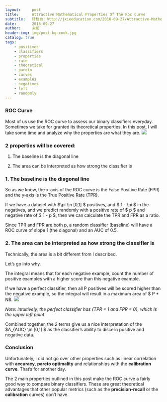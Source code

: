 ```yaml
---
layout:     post
title:      Attractive Mathematical Properties Of The Roc Curve
subtitle:   转载自：http://jxieeducation.com/2016-09-27/Attractive-Mathematical-Properties-Of-The-ROC-Curve/
date:       2016-09-27
author:     未知
header-img: img/post-bg-cook.jpg
catalog: true
tags:
    - positives
    - classifiers
    - properties
    - rate
    - theoretical
    - pareto
    - curves
    - examples
    - negatives
    - left
    - randomly
---
```


### ROC Curve

Most of us use the ROC curve to assess our binary classifiers everyday. Sometimes we take for granted its theoretical properties. In this post, I will take some time and analyze why the properties are what they are.
![](https://www.unc.edu/courses/2006spring/ecol/145/001/images/lectures/lecture37/fig4.png)


### 2 properties will be covered:

1. The baseline is the diagonal line

1. The area can be interpreted as how strong the classifier is


### 1. The baseline is the diagonal line

So as we know, the x-axis of the ROC curve is the False Positive Rate (FPR) and the y-axis is the True Positive Rate (TPR).

If we have a dataset with $\pi \in [0,1] $ positives, and $ 1 - \pi $ in the negatives, and we predict randomly with a positive rate of $ p $ and negative rate of $ 1 - p $, then we can calculate the TPR and FPR as a ratio.

Since TPR and FPR are both p, a random classifier (baseline) will have a ROC curve of slope 1 (the diagonal) and an AUC of 0.5.

### 2. The area can be interpreted as how strong the classifier is

Technically, the area is a bit different from I described.

Let’s go into why.

The integral means that for each negative example, count the number of positive examples with a higher score than this negative example.

If we have a perfect classifier, then all P positives will be scored higher than the negative example, so the integral will result in a maximum area of $ P * N$.
![](http://taint.org/x/2008/roc_zoomed.png)


*Note: Intuitively, the perfect classifier has {TPR = 1 and FPR = 0}, which is the upper left point*

Combined together, the 2 terms give us a nice interpretation of the $A_{AUC} \in [0,1] $ as the classifier’s ability to discern positive and negative data.

### Conclusion

Unfortunately, I did not go over other properties such as linear correlation with **accuracy**, **pareto optimality** and relationships with the **calibration curve**. That’s for another day.

The 2 main properties outlined in this post make the ROC curve a fairly good way to compare binary classifiers. These are great theoretical advantages that other popular metrics (such as the **precision-recall** or the **calibration** curves) don’t have.

